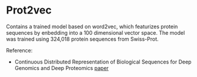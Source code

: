 # Prot2vec

Contains a trained model based on word2vec, which featurizes protein sequences by enbedding into a 100 dimensional vector space.
The model was trained using 324,018 protein sequences from Swiss-Prot.

Reference:
- Continuous Distributed Representation of Biological Sequences for Deep Genomics and Deep Proteomics [paper](http://journals.plos.org/plosone/article?id=10.1371/journal.pone.0141287)
